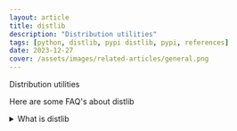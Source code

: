 ```yaml
---
layout: article
title: distlib
description: "Distribution utilities"
tags: [python, distlib, pypi distlib, pypi, references]
date: 2023-12-27
cover: /assets/images/related-articles/general.png
---
```


Distribution utilities

Here are some FAQ's about distlib
<details>
<summary>What is distlib</summary>
Distribution utilities
</details>
